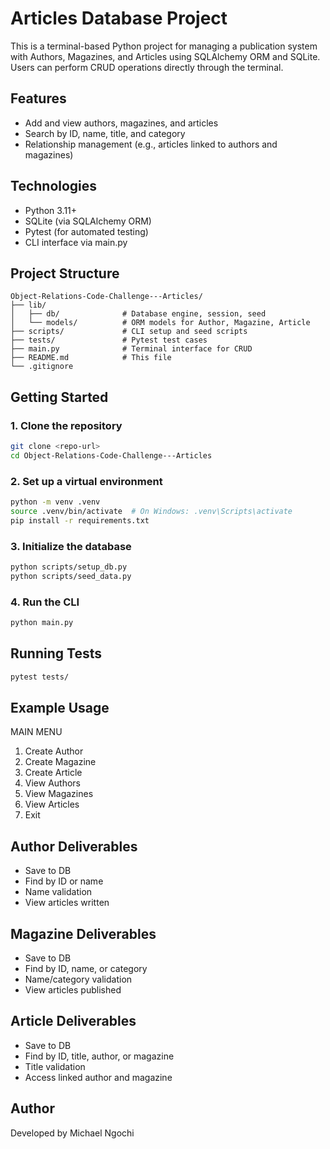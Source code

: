 # Articles Database Project

This is a terminal-based Python project for managing a publication system with Authors, Magazines, and Articles using SQLAlchemy ORM and SQLite. Users can perform CRUD operations directly through the terminal.

## Features

- Add and view authors, magazines, and articles
- Search by ID, name, title, and category
- Relationship management (e.g., articles linked to authors and magazines)

## Technologies

- Python 3.11+
- SQLite (via SQLAlchemy ORM)
- Pytest (for automated testing)
- CLI interface via main.py

## Project Structure

```
Object-Relations-Code-Challenge---Articles/
├── lib/
│   ├── db/              # Database engine, session, seed
│   └── models/          # ORM models for Author, Magazine, Article
├── scripts/             # CLI setup and seed scripts
├── tests/               # Pytest test cases
├── main.py              # Terminal interface for CRUD
├── README.md            # This file
└── .gitignore
```

## Getting Started

### 1. Clone the repository

```bash
git clone <repo-url>
cd Object-Relations-Code-Challenge---Articles
```

### 2. Set up a virtual environment

```bash
python -m venv .venv
source .venv/bin/activate  # On Windows: .venv\Scripts\activate
pip install -r requirements.txt
```

### 3. Initialize the database

```bash
python scripts/setup_db.py
python scripts/seed_data.py
```

### 4. Run the CLI

```bash
python main.py
```

## Running Tests

```bash
pytest tests/
```

## Example Usage

MAIN MENU
1. Create Author
2. Create Magazine
3. Create Article
4. View Authors
5. View Magazines
6. View Articles
0. Exit

## Author Deliverables

- Save to DB
- Find by ID or name
- Name validation
- View articles written

## Magazine Deliverables

- Save to DB
- Find by ID, name, or category
- Name/category validation
- View articles published

## Article Deliverables

- Save to DB
- Find by ID, title, author, or magazine
- Title validation
- Access linked author and magazine


## Author

Developed by Michael Ngochi